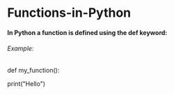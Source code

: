 # Functions-in-Python
#### In Python a function is defined using the def keyword:

###### Example:
def my_function():
   
   print("Hello")

